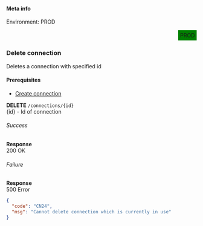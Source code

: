 #### Meta info
Environment: PROD


<head>
    <div style="display: flex; justify-content: right;">
        <div style="background-color: green; padding: 5px">PROD</div>
    </div>    
</head>

### Delete connection
Deletes a connection with specified id

#### Prerequisites
- [Create connection](create-connection.md)

**DELETE** `/connections/{id}`  
{id} - Id of connection

###### Success
**Response**  
200 OK

###### Failure
**Response**  
500 Error
```json
{
  "code": "CN24",
  "msg": "Cannot delete connection which is currently in use"
}
```